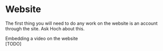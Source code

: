 Website
=======

The first thing you will need to do any work on the website is an account through the site. Ask Hoch about this.

Embedding a video on the website  
\[TODO\]